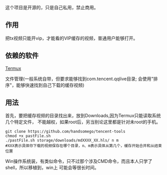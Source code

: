 这个项目是开源的，只是自己私用，禁止商用。

## 作用

把tx视频只能开vip，才能看的VIP缓存的视频，普通用户能够打开。

## 依赖的软件 
[Termux](https://f-droid.org/F-Droid.apk)

文件管理(一般系统自带，但要求能够找到com.tencent.qqlive目录;
会使用"排序"，能够快速找到自己下载的缓存视频)
## 用法

首先，要把缓存视频的目录找出来，放到Downloads,因为Termux只能读取系统几个特定文件，
不能越权，如果root后，另当别论这里都是针对未root的手机。

```
git clone https://github.com/handsomego/tencent-tools
chmod +x pastFile.sh
./pastFile.sh storage/downloads/mdXXXX_XX.hls/ n m
#XXX表示具体你下载的视频保存在哪个目录，n、m表示具体从第几个，缓存开始合并和从结束位置
```
Win操作系统装，有类似命令，只不过那个涉及CMD命令，而且本人只学了shell，所以移植到，win上
可能会等很长时间。
